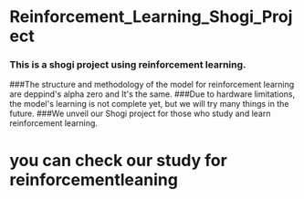 # Reinforcement_Learning_Shogi_Project

### This is a shogi project using reinforcement learning.
###The structure and methodology of the model for reinforcement learning are deppind's alpha zero and It's the same.
###Due to hardware limitations, the model's learning is not complete yet, but we will try many things in the future.
###We unveil our Shogi project for those who study and learn reinforcement learning.

# you can check our study for reinforcementleaning
